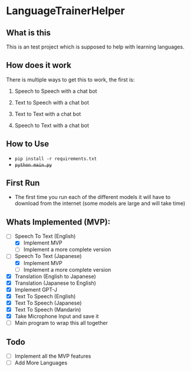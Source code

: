 # LanguageTrainerHelper
## What is this
This is an test project which is supposed to help with learning languages.

## How does it work
There is multiple ways to get this to work, the first is:
1) Speech to Speech with a chat bot

2) Text to Speech with a chat bot

3) Text to Text with a chat bot

4) Speech to Text with a chat bot

## How to Use
- `pip install -r requirements.txt`
- ~~`python main.py`~~

## First Run
- The first time you run each of the different models it will have to download from the internet (some models are large and will take time)

## Whats Implemented (MVP):
- [ ] Speech To Text (English)
    - [x] Implement MVP
    - [ ] Implement a more complete version
- [ ] Speech To Text (Japanese)
    - [x] Implement MVP
    - [ ] Implement a more complete version
- [x] Translation (English to Japanese)
- [x] Translation (Japanese to English)
- [x] Implement GPT-J
- [x] Text To Speech (English)
- [x] Text To Speech (Japanese)
- [x] Text To Speech (Mandarin)
- [x] Take Microphone Input and save it
- [ ] Main program to wrap this all together

## Todo
- [ ] Implement all the MVP features
- [ ] Add More Languages